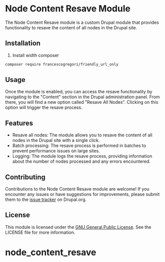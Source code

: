 # Node Content Resave Module

The Node Content Resave module is a custom Drupal module that provides functionality to resave the content of all nodes in the Drupal site.

## Installation

1. Install width composer
```bash
composer require francescogregori/friendly_url_only
```


## Usage

Once the module is enabled, you can access the resave functionality by navigating to the "Content" section in the Drupal administration panel. From there, you will find a new option called "Resave All Nodes". Clicking on this option will trigger the resave process.

## Features

- Resave all nodes: The module allows you to resave the content of all nodes in the Drupal site with a single click.
- Batch processing: The resave process is performed in batches to prevent performance issues on large sites.
- Logging: The module logs the resave process, providing information about the number of nodes processed and any errors encountered.

## Contributing

Contributions to the Node Content Resave module are welcome! If you encounter any issues or have suggestions for improvements, please submit them to the [issue tracker](https://www.drupal.org/project/node_content_resave/issues) on Drupal.org.

## License

This module is licensed under the [GNU General Public License](https://www.gnu.org/licenses/gpl-2.0.html). See the LICENSE file for more information.


# node_content_resave
